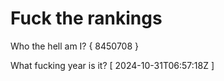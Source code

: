 # Fuck the rankings

Who the hell am I?
{ 8450708 }

What fucking year is it?
[ 2024-10-31T06:57:18Z ]
